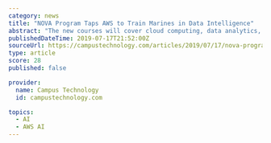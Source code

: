 ```yaml
---
category: news
title: "NOVA Program Taps AWS to Train Marines in Data Intelligence"
abstract: "The new courses will cover cloud computing, data analytics, machine learning (ML) and artificial intelligence (AI ... worked side-by-side with the [Marine Corps] while utilizing the AWS console and having access to AWS Educate resources, to design AI ..."
publishedDateTime: 2019-07-17T21:52:00Z
sourceUrl: https://campustechnology.com/articles/2019/07/17/nova-program-taps-aws-to-train-marines-in-data-intelligence.aspx
type: article
score: 28
published: false

provider:
  name: Campus Technology
  id: campustechnology.com

topics:
  - AI
  - AWS AI
---
```

